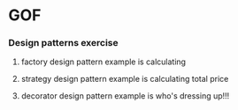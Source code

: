 # GOF

### Design patterns exercise

1. factory design pattern 
   example is calculating
   
2. strategy design pattern
   example is calculating total price
3. decorator design pattern
   example is who's dressing up!!!
